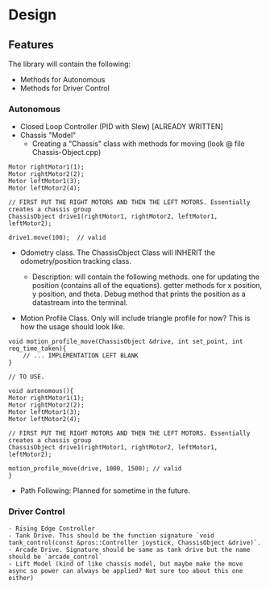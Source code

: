 # Design 
## Features 
The library will contain the following: 
- Methods for Autonomous 
- Methods for Driver Control 

### Autonomous
- Closed Loop Controller (PID with Slew) [ALREADY WRITTEN]
- Chassis "Model" 
    - Creating a "Chassis" class with methods for moving (look @ file Chassis-Object.cpp)
```
Motor rightMotor1(1); 
Motor rightMotor2(2); 
Motor leftMotor1(3); 
Motor leftMotor2(4); 

// FIRST PUT THE RIGHT MOTORS AND THEN THE LEFT MOTORS. Essentially creates a chassis group
ChassisObject drive1(rightMotor1, rightMotor2, leftMotor1, leftMotor2); 

drive1.move(100);  // valid 

```
- Odometry class. The ChassisObject Class will INHERIT the odometry/position tracking class. 
    - Description: will contain the following methods. one for updating the position (contains all of the equations). getter methods for x position, y position, and theta. Debug method that prints the position as a datastream into the terminal. 

- Motion Profile Class. Only will include triangle profile for now? This is how the usage should look like. 
```
void motion_profile_move(ChassisObject &drive, int set_point, int req_time_taken){
    // ... IMPLEMENTATION LEFT BLANK
}

// TO USE.  

void autonomous(){
Motor rightMotor1(1); 
Motor rightMotor2(2); 
Motor leftMotor1(3); 
Motor leftMotor2(4); 

// FIRST PUT THE RIGHT MOTORS AND THEN THE LEFT MOTORS. Essentially creates a chassis group
ChassisObject drive1(rightMotor1, rightMotor2, leftMotor1, leftMotor2); 

motion_profile_move(drive, 1000, 1500); // valid
}
```

- Path Following: Planned for sometime in the future.

### Driver Control 
    - Rising Edge Controller 
    - Tank Drive. This should be the function signature `void tank_control(const &pros::Controller joystick, ChassisObject &drive)`. 
    - Arcade Drive. Signature should be same as tank drive but the name should be `arcade_control`
    - Lift Model (kind of like chassis model, but maybe make the move async so power can always be applied? Not sure too about this one either)


